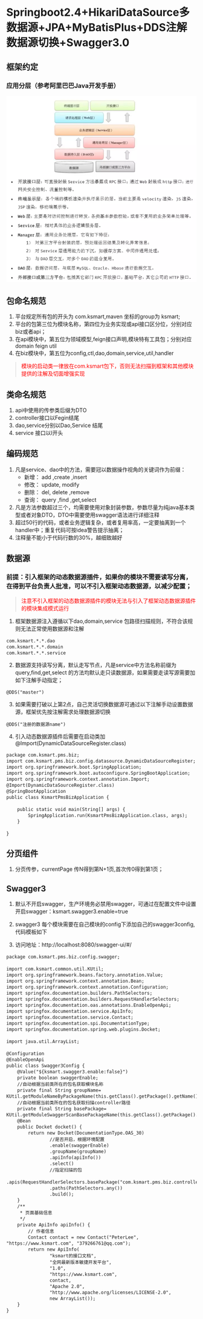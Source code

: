 #  Springboot2.4+HikariDataSource多数据源+JPA+MyBatisPlus+DDS注解数据源切换+Swagger3.0
## 框架约定

### 应用分层（参考阿里巴巴Java开发手册）

![img.png](framework-level.png)

## 包命名规范

1. 平台规定所有包的开头为 com.ksmart,maven 坐标的group为 ksmart;
2. 平台的包第三位为模块名称，第四位为业务实现或api接口区分位，分别对应biz或者api；
3. 在api模块中，第五位为领域模型,feign接口声明,模块特有工具包；分别对应 domain feign util
4. 在biz模块中，第五位为config,ctl,dao,domain,service,util,handler

> <font color=red>模块的启动类一律放在com.ksmart包下，否则无法扫描到框架和其他模块提供的注解及切面增强实现</font>

## 类命名规范

1. api中使用的传参类后缀为DTO
2. controller接口以Fegin结尾
3. dao,service分别以Dao,Service 结尾
4. service 接口以I开头


## 编码规范

1. 凡是service、dao中的方法，需要冠以数据操作视角的关键词作为前缀：
   * 新增： add ,create ,insert
   * 修改： update, modify
   * 删除： del, delete ,remove
   * 查询： query ,find ,get,select
2. 凡是方法参数超过三个，均需要使用对象封装参数，参数尽量为纯java基本类型或者对象DTO，DTO中需要使用swagger语法进行详细注释
3. 超过50行的代码，或者业务逻辑复杂，或者复用率高，一定要抽离到一个handler中；重复代码可按idea警告提示抽离；
4. 注释量不能小于代码行数的30%，越细致越好

## 数据源

### 前提：引入框架的动态数据源插件，如果你的模块不需要读写分离，在得到平台负责人批准，可以不引入框架动态数据源，以减少配置；

> <font color=red>注意不引入框架的动态数据源插件的模块无法与引入了框架动态数据源插件的模块集成模式运行</font>

1. 框架数据源注入遵循以下dao,domain,service 包路径扫描规则，不符合该规则无法正常使用数据源和注解

  ````
  com.ksmart.*.*.dao
  com.ksmart.*.*.domain
  com.ksmart.*.*.service
  ````

2. 数据源支持读写分离，默认走写节点，凡是service中方法名称前缀为 query,find,get,select 的方法均默认走只读数据源，如果需要走读写源需要加如下注解手动指定；

````
@DDS("master")
````

3. 如果需要打破以上第2点，自己灵活切换数据源可通过以下注解手动设置数据源，框架优先按注解需求处理数据源切换

````
@DDS("注册的数据源name")
````

4. 引入动态数据源插件后需要在启动类加@Import(DynamicDataSourceRegister.class)

````
package com.ksmart.pms.biz;
import com.ksmart.pms.biz.config.datasource.DynamicDataSourceRegister;
import org.springframework.boot.SpringApplication;
import org.springframework.boot.autoconfigure.SpringBootApplication;
import org.springframework.context.annotation.Import;
@Import(DynamicDataSourceRegister.class)
@SpringBootApplication
public class KsmartPmsBizApplication {

    public static void main(String[] args) {
        SpringApplication.run(KsmartPmsBizApplication.class, args);
    }

}
````

## 分页组件

1. 分页传参，currentPage 传N得到第N+1页,首次传0得到第1页；

## Swagger3

1. 默认不开启swagger，生产环境务必禁用swagger，可通过在配置文件中设置开启swagger：ksmart.swagger3.enable=true

2. swagger3 每个模块需要在自己模块的config下添加自己的swagger3config,代码模板如下

3. 访问地址：http://localhost:8080/swagger-ui/#/

````
package com.ksmart.pms.biz.config.swagger;

import com.ksmart.common.util.KUtil;
import org.springframework.beans.factory.annotation.Value;
import org.springframework.context.annotation.Bean;
import org.springframework.context.annotation.Configuration;
import springfox.documentation.builders.PathSelectors;
import springfox.documentation.builders.RequestHandlerSelectors;
import springfox.documentation.oas.annotations.EnableOpenApi;
import springfox.documentation.service.ApiInfo;
import springfox.documentation.service.Contact;
import springfox.documentation.spi.DocumentationType;
import springfox.documentation.spring.web.plugins.Docket;

import java.util.ArrayList;

@Configuration
@EnableOpenApi
public class Swagger3Config {
    @Value("${ksmart.swagger3.enable:false}")
    private boolean swaggerEnable;
    //自动根据当前类所在的包名获取模块名称
    private final String groupName= KUtil.getModuleNameByPackageName(this.getClass().getPackage().getName());
    //自动根据当前类所在的包名获取扫描controller路径
    private final String basePackage= KUtil.getModuleSwaggerScanBasePackageName(this.getClass().getPackage().getName());
    @Bean
    public Docket docket() {
        return new Docket(DocumentationType.OAS_30)
                //是否开启，根据环境配置
                .enable(swaggerEnable)
                .groupName(groupName)
                .apiInfo(apiInfo())
                .select()
                //指定扫描的包
                .apis(RequestHandlerSelectors.basePackage("com.ksmart.pms.biz.controller"))
                .paths(PathSelectors.any())
                .build();
    }
    /**
     * 页面基础信息
     */
    private ApiInfo apiInfo() {
        // 作者信息
        Contact contact = new Contact("PeterLee", "https://www.ksmart.com", "379266761@qq.com");
        return new ApiInfo(
                "ksmart的接口文档",
                "全网最新版本敏捷开发平台",
                "1.0",
                "https://www.ksmart.com",
                contact,
                "Apache 2.0",
                "http://www.apache.org/licenses/LICENSE-2.0",
                new ArrayList());
    }
}

````

